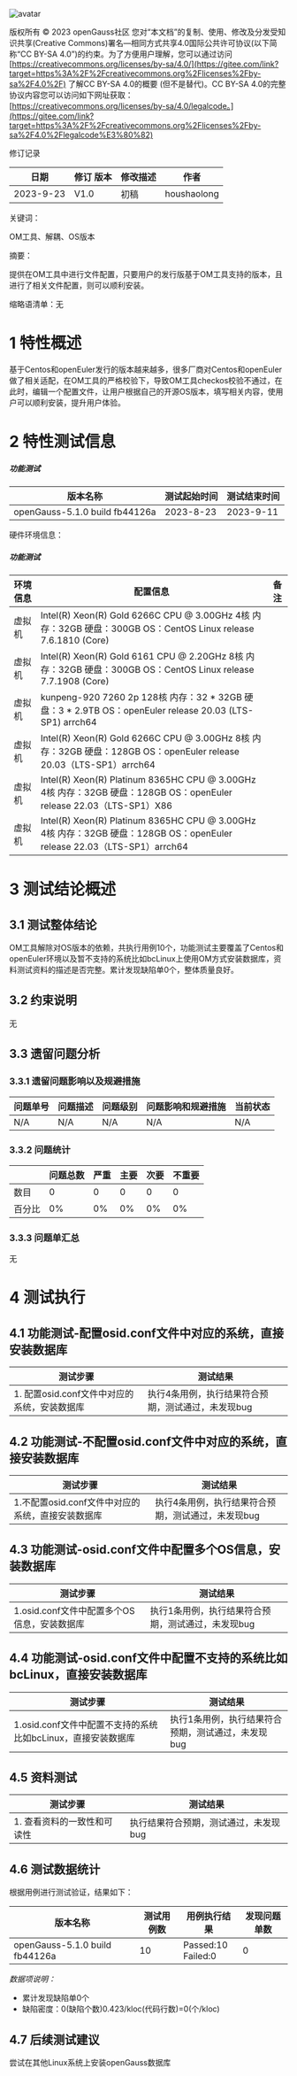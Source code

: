 ![avatar](https://gitee.com/opengauss/QA/raw/c20a64f26771233d8d2a92c91138cbec5c4967ec/images/openGauss.png)

版权所有 © 2023 openGauss社区 您对“本文档”的复制、使用、修改及分发受知识共享(Creative Commons)署名—相同方式共享4.0国际公共许可协议(以下简称“CC BY-SA 4.0”)的约束。为了方便用户理解，您可以通过访问[https://creativecommons.org/licenses/by-sa/4.0/](https://gitee.com/link?target=https%3A%2F%2Fcreativecommons.org%2Flicenses%2Fby-sa%2F4.0%2F) 了解CC BY-SA 4.0的概要 (但不是替代)。CC BY-SA 4.0的完整协议内容您可以访问如下网址获取：[https://creativecommons.org/licenses/by-sa/4.0/legalcode。](https://gitee.com/link?target=https%3A%2F%2Fcreativecommons.org%2Flicenses%2Fby-sa%2F4.0%2Flegalcode%E3%80%82)

修订记录

| 日期      | 修订 版本 | 修改描述 | 作者        |
| --------- | --------- | -------- | ----------- |
| 2023-9-23 | V1.0      | 初稿     | houshaolong |

关键词：

OM工具、解耦、OS版本

摘要：

提供在OM工具中进行文件配置，只要用户的发行版基于OM工具支持的版本，且进行了相关文件配置，则可以顺利安装。

缩略语清单：无



# 1 特性概述

基于Centos和openEuler发行的版本越来越多，很多厂商对Centos和openEuler做了相关适配，在OM工具的严格校验下，导致OM工具checkos校验不通过，在此时，编辑一个配置文件，让用户根据自己的开源OS版本，填写相关内容，使用户可以顺利安装，提升用户体验。

# 2 特性测试信息

##### 功能测试

| 版本名称                       | 测试起始时间 | 测试结束时间 |
| ------------------------------ | ------------ | ------------ |
| openGauss-5.1.0 build fb44126a | 2023-8-23    | 2023-9-11    |

硬件环境信息：

##### 功能测试

| 环境信息 | 配置信息                                                     | 备注 |
| -------- | ------------------------------------------------------------ | ---- |
| 虚拟机   | Intel(R) Xeon(R) Gold 6266C CPU @ 3.00GHz 4核 内存：32GB 硬盘：300GB OS：CentOS Linux release 7.6.1810 (Core) |      |
| 虚拟机   | Intel(R) Xeon(R) Gold 6161 CPU @ 2.20GHz 8核 内存：32GB 硬盘：300GB OS：CentOS Linux release 7.7.1908 (Core) |      |
| 虚拟机   | kunpeng-920 7260 2p 128核 内存：32 * 32GB 硬盘：3 * 2.9TB OS：openEuler release 20.03 (LTS-SP1) arrch64 |      |
| 虚拟机   | Intel(R) Xeon(R) Gold 6266C CPU @ 3.00GHz 8核 内存：32GB 硬盘：128GB OS：openEuler release 20.03（LTS-SP1）arrch64 |      |
| 虚拟机   | Intel(R) Xeon(R) Platinum 8365HC CPU @ 3.00GHz 4核 内存：32GB 硬盘：128GB OS：openEuler release 22.03（LTS-SP1）X86 |      |
| 虚拟机   | Intel(R) Xeon(R) Platinum 8365HC CPU @ 3.00GHz 4核 内存：32GB 硬盘：128GB OS：openEuler release 22.03（LTS-SP1）arrch64 |      |

# 3 测试结论概述

## 3.1 测试整体结论

OM工具解除对OS版本的依赖，共执行用例10个，功能测试主要覆盖了Centos和openEuler环境以及暂不支持的系统比如bcLinux上使用OM方式安装数据库，资料测试资料的描述是否完整。累计发现缺陷单0个，整体质量良好。

## 3.2 约束说明

无

## 3.3 遗留问题分析

### 3.3.1 遗留问题影响以及规避措施

| 问题单号 | 问题描述 | 问题级别 | 问题影响和规避措施 | 当前状态 |
| -------- | -------- | -------- | ------------------ | -------- |
| N/A      | N/A      | N/A      | N/A                | N/A      |

### 3.3.2 问题统计

|        | 问题总数 | 严重 | 主要 | 次要 | 不重要 |
| ------ | -------- | ---- | ---- | ---- | ------ |
| 数目   | 0        | 0    | 0    | 0    | 0      |
| 百分比 | 0%       | 0%   | 0%   | 0%   | 0%     |

### 3.3.3 问题单汇总

无



# 4 测试执行

## 4.1 功能测试-配置osid.conf文件中对应的系统，直接安装数据库

| 测试步骤                                     | 测试结果                                           |
| -------------------------------------------- | -------------------------------------------------- |
| 1. 配置osid.conf文件中对应的系统，安装数据库 | 执行4条用例，执行结果符合预期，测试通过，未发现bug |

## 4.2 功能测试-不配置osid.conf文件中对应的系统，直接安装数据库

| 测试步骤                                          | 测试结果                                           |
| ------------------------------------------------- | -------------------------------------------------- |
| 1.不配置osid.conf文件中对应的系统，直接安装数据库 | 执行4条用例，执行结果符合预期，测试通过，未发现bug |

## 4.3 功能测试-osid.conf文件中配置多个OS信息，安装数据库

| 测试步骤                                    | 测试结果                                           |
| ------------------------------------------- | -------------------------------------------------- |
| 1.osid.conf文件中配置多个OS信息，安装数据库 | 执行1条用例，执行结果符合预期，测试通过，未发现bug |

## 4.4 功能测试-osid.conf文件中配置不支持的系统比如bcLinux，直接安装数据库

| 测试步骤                                                     | 测试结果                                           |
| ------------------------------------------------------------ | -------------------------------------------------- |
| 1.osid.conf文件中配置不支持的系统比如bcLinux，直接安装数据库 | 执行1条用例，执行结果符合预期，测试通过，未发现bug |

## 4.5 资料测试

| 测试步骤                    | 测试结果                              |
| --------------------------- | ------------------------------------- |
| 1. 查看资料的一致性和可读性 | 执行结果符合预期，测试通过，未发现bug |

## 4.6 测试数据统计

根据用例进行测试验证，结果如下：

| 版本名称                       | 测试用例数 | 用例执行结果           | 发现问题单数 |
| ------------------------------ | ---------- | ---------------------- | ------------ |
| openGauss-5.1.0 build fb44126a | 10         | Passed:10<br/>Failed:0 | 0            |

*数据项说明：*

- 累计发现缺陷单0个
- 缺陷密度：0(缺陷个数)0.423/kloc(代码行数)=0(个/kloc)



## 4.7 后续测试建议

尝试在其他Linux系统上安装openGauss数据库

